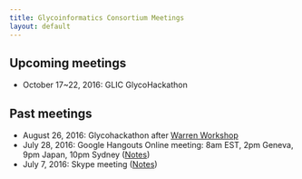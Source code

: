 ```yaml
---
title: Glycoinformatics Consortium Meetings
layout: default
---
```

<h2> Upcoming meetings</h2>
<ul>
<li> October 17~22, 2016: GLIC GlycoHackathon
</ul>


<h2> Past meetings</h2>
<ul>
<li> August 26, 2016: Glycohackathon after <a href="http://warrenworkshop2016.glycoinfo.org">Warren Workshop</a>
<li> July 28, 2016: Google Hangouts Online meeting: 8am EST, 2pm Geneva, 9pm Japan, 10pm Sydney
(<a href="https://goo.gl/Ur22GK">Notes</a>)
<li> July 7, 2016: Skype meeting 
(<a href="https://goo.gl/vB6o0q">Notes</a>)
</ul>
